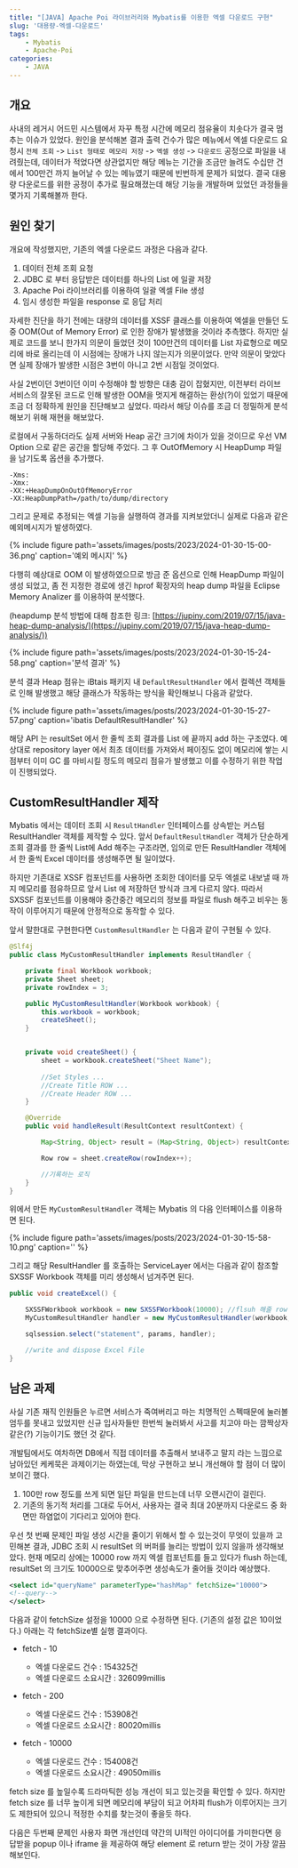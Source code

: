 ```yaml
---
title: "[JAVA] Apache Poi 라이브러리와 Mybatis를 이용한 엑셀 다운로드 구현"
slug: '대용량-엑셀-다운로드'
tags: 
    - Mybatis
    - Apache-Poi
categories:
    - JAVA
---
```


## 개요
사내의 레거시 어드민 시스템에서 자꾸 특정 시간에 메모리 점유율이 치솟다가 결국 멈추는 이슈가 있었다.
원인을 분석해본 결과 출력 건수가 많은 메뉴에서 엑셀 다운로드 요청시 `전체 조회` -> `List 형태로 메모리 저장` -> `엑셀 생성` -> `다운로드` 공정으로 파일을 내려줬는데, 
데이터가 적었다면 상관없지만 해당 메뉴는 기간을 조금만 늘려도 수십만 건에서 100만건 까지 늘어날 수 있는 메뉴였기 때문에 빈번하게 문제가 되었다.
결국 대용량 다운로드를 위한 공정이 추가로 필요해졌는데 해당 기능을 개발하며 있었던 과정들을 몇가지 기록해볼까 한다.

## 원인 찾기
개요에 작성했지만, 기존의 엑셀 다운로드 과정은 다음과 같다.

1. 데이터 전체 조회 요청
2. JDBC 로 부터 응답받은 데이터를 하나의 List 에 일괄 저장
3. Apache Poi 라이브러리를 이용하여 일괄 엑셀 File 생성
4. 임시 생성한 파일을 response 로 응답 처리

자세한 진단을 하기 전에는 대량의 데이터를 XSSF 클래스를 이용하여 엑셀을 만들던 도중 OOM(Out of Memory Error) 로 인한 장애가 발생했을 것이라 추측했다.
하지만 실제로 코드를 보니 한가지 의문이 들었던 것이 100만건의 데이터를 List 자료형으로 메모리에 바로 올리는데 이 시점에는 장애가 나지 않는지가 의문이었다.
만약 의문이 맞았다면 실제 장애가 발생한 시점은 3번이 아니고 2번 시점일 것이었다.

사실 2번이던 3번이던 이미 수정해야 할 방향은 대충 감이 잡혔지만, 이전부터 라이브 서비스의 잘못된 코드로 인해 발생한 OOM을 멋지게 해결하는 환상(?)이 있었기 때문에 조금 더 정확하게 원인을 진단해보고 싶었다.
따라서 해당 이슈를 조금 더 정밀하게 분석해보기 위해 재현을 해보았다.

로컬에서 구동하더라도 실제 서버와 Heap 공간 크기에 차이가 있을 것이므로 우선 VM Option 으로 같은 공간을 할당해 주었다.
그 후 OutOfMemory 시 HeapDump 파일을 남기도록 옵션을 추가했다. 

```
-Xms:
-Xmx:
-XX:+HeapDumpOnOutOfMemoryError 
-XX:HeapDumpPath=/path/to/dump/directory
```

그리고 문제로 추정되는 엑셀 기능을 실행하여 경과를 지켜보았더니 실제로 다음과 같은 예외메시지가 발생하였다.

{% include figure path='assets/images/posts/2023/2024-01-30-15-00-36.png' caption='예외 메시지' %}

다행히 예상대로 OOM 이 발생하였으므로 방금 준 옵션으로 인해 HeapDump 파일이 생성 되었고,
좀 전 지정한 경로에 생긴 hprof 확장자의 heap dump 파일을 Eclipse Memory Analizer 를 이용하여 분석했다.

(heapdump 분석 방법에 대해 참조한 링크: [https://jupiny.com/2019/07/15/java-heap-dump-analysis/](https://jupiny.com/2019/07/15/java-heap-dump-analysis/))

{% include figure path='assets/images/posts/2023/2024-01-30-15-24-58.png' caption='분석 결과' %}

분석 결과 Heap 점유는 iBtais 패키지 내 `DefaultResultHandler` 에서 컬렉션 객체들로 인해 발생했고 해당 클래스가 작동하는 방식을 확인해보니 다음과 같았다.

{% include figure path='assets/images/posts/2023/2024-01-30-15-27-57.png' caption='ibatis DefaultResultHandler' %}

해당 API 는 resultSet 에서 한 줄씩 조회 결과를 List 에 끝까지 add 하는 구조였다.
예상대로 repository layer 에서 최초 데이터를 가져와서 페이징도 없이 메모리에 쌓는 시점부터 이미 GC 를 마비시킬 정도의 메모리 점유가 발생했고 이를 수정하기 위한 작업이 진행되었다.


## CustomResultHandler 제작
Mybatis 에서는 데이터 조회 시 `ResultHandler` 인터페이스를 상속받는 커스텀 ResultHandler 객체를 제작할 수 있다.
앞서 `DefaultResultHandler` 객체가 단순하게 조회 결과를 한 줄씩 List에 Add 해주는 구조라면, 임의로 만든 ResultHandler 객체에서 한 줄씩 Excel 데이터를 생성해주면 될 일이었다.

하지만 기존대로 XSSF 컴포넌트를 사용하면 조회한 데이터를 모두 엑셀로 내보낼 때 까지 메모리를 점유하므로 앞서 List 에 저장하던 방식과 크게 다르지 않다.
따라서 SXSSF 컴포넌트를 이용해야 중간중간 메모리의 정보를 파일로 flush 해주고 비우는 동작이 이루어지기 때문에 안정적으로 동작할 수 있다.

앞서 말한대로 구현한다면 `CustomResultHandler` 는 다음과 같이 구현될 수 있다.


```java
@Slf4j
public class MyCustomResultHandler implements ResultHandler {

    private final Workbook workbook;
    private Sheet sheet;
    private rowIndex = 3;

    public MyCustomResultHandler(Workbook workbook) {
        this.workbook = workbook;
        createSheet();
    }


    private void createSheet() {
        sheet = workbook.createSheet("Sheet Name");
        
        //Set Styles ...
        //Create Title ROW ...
        //Create Header ROW ...
    }

    @Override
    public void handleResult(ResultContext resultContext) {

        Map<String, Object> result = (Map<String, Object>) resultContext.getResultObject();

        Row row = sheet.createRow(rowIndex++);

        //기록하는 로직
    }
}
```

위에서 만든 `MyCustomResultHandler` 객체는 Mybatis 의 다음 인터페이스를 이용하면 된다.

{% include figure path='assets/images/posts/2023/2024-01-30-15-58-10.png' caption='' %}

그리고 해당 ResultHandler 를 호출하는 ServiceLayer 에서는 다음과 같이 참조할 SXSSF Workbook 객체를 미리 생성해서 넘겨주면 된다.

```java
public void createExcel() {

    SXSSFWorkbook workbook = new SXSSFWorkbook(10000); //flsuh 해줄 row 개수를 지정한다.
    MyCustomResultHandler handler = new MyCustomResultHandler(workbook, resultCount);

    sqlsession.select("statement", params, handler);

    //write and dispose Excel File
}
```

## 남은 과제
사실 기존 재직 인원들은 누르면 서비스가 죽여버리고 마는 치명적인 스펙때문에 눌러볼 엄두를 못내고 있었지만
신규 입사자들만 한번씩 눌러봐서 사고를 치고야 마는 깜짝상자같은(?) 기능이기도 했던 것 같다.

개발팀에서도 여차하면 DB에서 직접 데이터를 추출해서 보내주고 말지 라는 느낌으로 남아있던 케케묵은 과제이기는 하였는데, 막상 구현하고 보니 개선해야 할 점이 더 많이 보이긴 했다.

1. 100만 row 정도를 쓰게 되면 일단 파일을 만드는데 너무 오랜시간이 걸린다.
2. 기존의 동기적 처리를 그대로 두어서, 사용자는 결국 최대 20분까지 다운로드 중 화면만 하염없이 기다리고 있어야 한다. 

우선 첫 번째 문제인 파일 생성 시간을 줄이기 위해서 할 수 있는것이 무엇이 있을까 고민해본 결과, JDBC 조회 시 resultSet 의 버퍼를 늘리는 방법이 있지 않을까 생각해보았다.
현재 메모리 상에는 10000 row 까지 엑셀 컴포넌트를 들고 있다가 flush 하는데, resultSet 의 크기도 10000으로 맞추어주면 생성속도가 줄어들 것이라 예상했다.

```xml
<select id="queryName" parameterType="hashMap" fetchSize="10000">
<!--query-->
</select>
```

다음과 같이 fetchSize 설정을 10000 으로 수정하면 된다. (기존의 설정 값은 10이었다.)
아래는 각 fetchSize별 실행 결과이다.

- fetch - 10
    - 엑셀 다운로드 건수 : 154325건
    - 엑셀 다운로드 소요시간 : 326099millis

- fetch - 200
    - 엑셀 다운로드 건수 : 153908건
    - 엑셀 다운로드 소요시간 : 80020millis

- fetch - 10000
    - 엑셀 다운로드 건수 : 154008건
    - 엑셀 다운로드 소요시간 : 49050millis


fetch size 를 높일수록 드라마틱한 성능 개선이 되고 있는것을 확인할 수 있다.
하지만 fetch size 를 너무 높이게 되면 메모리에 부담이 되고 어차피 flush가 이루어지는 크기도 제한되어 있으니 적정한 수치를 찾는것이 좋을듯 하다.

다음은 두번째 문제인 사용자 화면 개선인데 약간의 UI적인 아이디어를 가미한다면 응답받을 popup 이나 iframe 을 제공하여 해당 element 로 return 받는 것이 가장 깔끔해보인다.